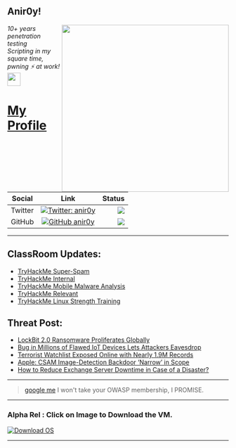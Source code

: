 <h2>Anir0y!</h2>
<img align='right' src="https://github-readme-stats.vercel.app/api?username=anir0y&show_icons=true&theme=dark" width="380">
<p><em>10+ years penetration testing<br>
  Scripting in my square time, pwning ⚡ at work!<img src="https://media.giphy.com/media/WUlplcMpOCEmTGBtBW/giphy.gif" width="30"> 
</em></p>



# [My Profile](https://anir0y.in/refer=githubreadme)

| Social   |      Link      | Status|
|----------|:-------------:|--:|
| Twitter |  [![Twitter: anir0y](https://img.shields.io/twitter/follow/anir0y?label=Follow%20me&style=plastic)](https://twitter.com/anir0y)| ![](https://img.shields.io/badge/Status-Online-blue)|
| GitHub |    [![GitHub anir0y](https://img.shields.io/github/followers/anir0y?label=Fork%20me&style=plastic)](https://github.com/anir0y)   | ![](https://img.shields.io/badge/Status-Online-blue)|


---

## ClassRoom Updates:

<!-- CLASS:START -->
- [TryHackMe Super-Spam](https://classroom.anir0y.in/post/tryhackme-superspamr/)
- [TryHackMe Internal](https://classroom.anir0y.in/post/tryhackme-internal/)
- [TryHackMe Mobile Malware Analysis](https://classroom.anir0y.in/post/tryhackme-mma/)
- [TryHackMe Relevant](https://classroom.anir0y.in/post/tryhackme-relevant/)
- [TryHackMe Linux Strength Training](https://classroom.anir0y.in/post/tryhackme-linuxstrengthtraining/)
<!-- CLASS:END -->

## Threat Post:

<!-- THREAT:START -->
- [LockBit 2.0 Ransomware Proliferates Globally](https://threatpost.com/lockbit-ransomware-proliferates-globally/168746/)
- [Bug in Millions of Flawed IoT Devices Lets Attackers Eavesdrop](https://threatpost.com/bug-iot-millions-devices-attackers-eavesdrop/168729/)
- [Terrorist Watchlist Exposed Online with Nearly 1.9M Records](https://threatpost.com/terrorist-watchlist-exposed-online/168737/)
- [Apple: CSAM Image-Detection Backdoor ‘Narrow’ in Scope](https://threatpost.com/apple-image-detection-backdoor/168727/)
- [How to Reduce Exchange Server Downtime in Case of a Disaster?](https://threatpost.com/how-to-reduce-exchange-server-downtime/168344/)
<!-- THREAT:END -->
---


> [google me](https://google.com/search?q=@anir0y) I won't take your OWASP membership, I PROMISE. 

---
### Alpha Rel : Click on Image to Download the VM.
[![Download OS](https://i.imgur.com/4RUjCIA.png)](https://sourceforge.net/projects/classroom-os/files/latest/download)

---

